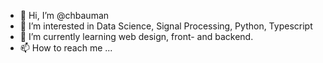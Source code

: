- 👋 Hi, I’m @chbauman
- 👀 I’m interested in Data Science, Signal Processing, Python, Typescript
- 🌱 I’m currently learning web design, front- and backend.
- 📫 How to reach me ...

<!---
chbauman/chbauman is a ✨ special ✨ repository because its `README.md` (this file) appears on your GitHub profile.
You can click the Preview link to take a look at your changes.
--->
